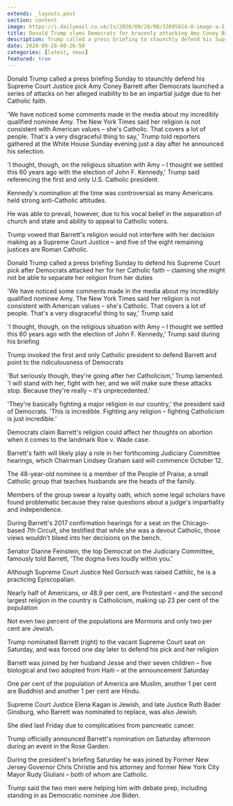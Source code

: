 ```yaml
---
extends: _layouts.post
section: content
image: https://i.dailymail.co.uk/1s/2020/09/28/00/33695814-0-image-a-2_1601248355425.jpg 
title: Donald Trump slams Democrats for brazenly attacking Amy Coney Barrett because she is a Catholic 
description: Trump called a press briefing to staunchly defend his Supreme Court pick after Democrats launched a series of attacks on her ability to be an impartial judge due to her Catholic faith. 
date: 2020-09-28-00-26-50 
categories: [latest, news] 
featured: true 
--- 
```

Donald Trump called a press briefing Sunday to staunchly defend his Supreme Court Justice pick Amy Coney Barrett after Democrats launched a series of attacks on her alleged inability to be an impartial judge due to her Catholic faith.

'We have noticed some comments made in the media about my incredibly qualified nominee Amy. The New York Times said her religion is not consistent with American values – she's Catholic. That covers a lot of people. That's a very disgraceful thing to say,' Trump told reporters gathered at the White House Sunday evening just a day after he announced his selection. 

'I thought, though, on the religious situation with Amy – I thought we settled this 60 years ago with the election of John F. Kennedy,' Trump said referencing the first and only U.S. Catholic president.

Kennedy's nomination at the time was controversial as many Americans held strong anti-Catholic attitudes.

He was able to prevail, however, due to his vocal belief in the separation of church and state and ability to appeal to Catholic voters.

Trump vowed that Barrett's religion would not interfere with her decision making as a Supreme Court Justice – and five of the eight remaining justices are Roman Catholic.

Donald Trump called a press briefing Sunday to defend his Supreme Court pick after Democrats attacked her for her Catholic faith – claiming she might not be able to separate her religion from her duties  

'We have noticed some comments made in the media about my incredibly qualified nominee Amy. The New York Times said her religion is not consistent with American values – she's Catholic. That covers a lot of people. That's a very disgraceful thing to say,' Trump said

'I thought, though, on the religious situation with Amy – I thought we settled this 60 years ago with the election of John F. Kennedy,' Trump said during his briefing

Trump invoked the first and only Catholic president to defend Barrett and point to the ridiculousness of Democrats

'But seriously though, they're going after her Catholicism,' Trump lamented. 'I will stand with her, fight with her, and we will make sure these attacks stop. Because they're really – it's unprecedented.'

'They're basically fighting a major religion in our country,' the president said of Democrats. 'This is incredible. Fighting any religion – fighting Catholicism is just incredible.'

Democrats claim Barrett's religion could affect her thoughts on abortion when it comes to the landmark Roe v. Wade case.

Barrett's faith will likely play a role in her forthcoming Judiciary Committee hearings, which Chairman Lindsey Graham said will commence October 12.

The 48-year-old nominee is a member of the People of Praise, a small Catholic group that teaches husbands are the heads of the family.

Members of the group swear a loyalty oath, which some legal scholars have found problematic because they raise questions about a judge's impartiality and independence.

During Barrett's 2017 confirmation hearings for a seat on the Chicago-based 7th Circuit, she testified that while she was a devout Catholic, those views wouldn't bleed into her decisions on the bench.

Senator Dianne Feinstein, the top Democrat on the Judiciary Committee, famously told Barrett, 'The dogma lives loudly within you.'

Although Supreme Court Justice Neil Gorsuch was raised Cathlic, he is a practicing Episcopalian.

Nearly half of Americans, or 48.9 per cent, are Protestant – and the second largest religion in the country is Catholicism, making up 23 per cent of the population

Not even two percent of the populations are Mormons and only two per cent are Jewish.

Trump nominated Barrett (right) to the vacant Supreme Court seat on Saturday, and was forced one day later to defend his pick and her religion

Barrett was joined by her husband Jesse and their seven children – five biological and two adopted from Haiti – at the announcement Saturday

One per cent of the population of America are Muslim, another 1 per cent are Buddhist and another 1 per cent are Hindu.

Supreme Court Justice Elena Kagan is Jewish, and late Justice Ruth Bader Ginsburg, who Barrett was nominated to replace, was also Jewish.

She died last Friday due to complications from pancreatic cancer.

Trump officially announced Barrett's nomination on Saturday afternoon during an event in the Rose Garden.

During the president's briefing Saturday he was joined by Former New Jersey Governor Chris Christie and his attorney and former New York City Mayor Rudy Giuliani – both of whom are Catholic.

Trump said the two men were helping him with debate prep, including standing in as Democratic nominee Joe Biden. 

